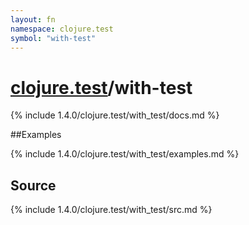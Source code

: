 ```yaml
---
layout: fn
namespace: clojure.test
symbol: "with-test"
---
```


# [clojure.test](../)/with-test

{% include 1.4.0/clojure.test/with_test/docs.md %}

##Examples

{% include 1.4.0/clojure.test/with_test/examples.md %}
## Source
{% include 1.4.0/clojure.test/with_test/src.md %}

